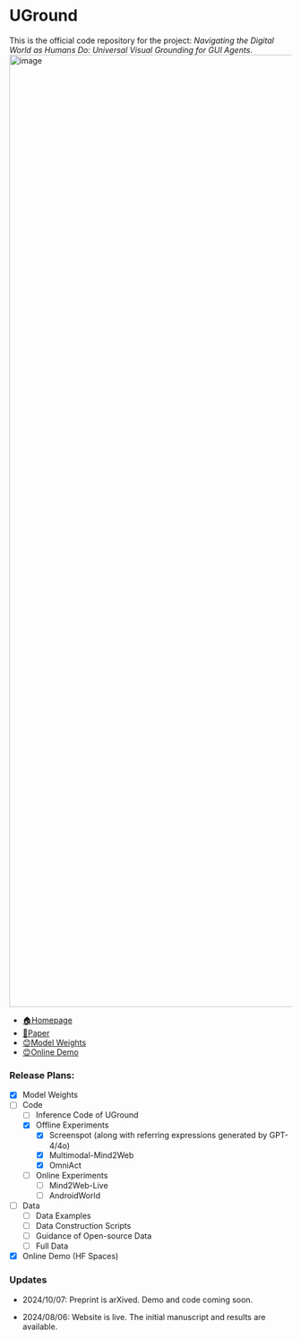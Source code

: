 # UGround
This is the official code repository for the project: *Navigating the Digital World as Humans Do: Universal Visual Grounding for GUI Agents*.
<img width="1700" alt="image" src="https://github.com/user-attachments/assets/e2635d07-993f-492b-be08-9e956d48540c">

- [🏠Homepage](https://osu-nlp-group.github.io/UGround)
- [📖Paper](https://arxiv.org/abs/2410.05243)
- [😊Model Weights](https://huggingface.co/osunlp/UGround)
- [😊Online Demo](https://huggingface.co/spaces/orby-osu/UGround)

<h3>Release Plans:</h3>

- [x] Model Weights
- [ ] Code
  - [ ] Inference Code of UGround
  - [x] Offline Experiments
    - [x] Screenspot (along with referring expressions generated by GPT-4/4o)
    - [x] Multimodal-Mind2Web
    - [x] OmniAct
  - [ ] Online Experiments
    - [ ] Mind2Web-Live
    - [ ] AndroidWorld
- [ ] Data
  - [ ] Data Examples
  - [ ] Data Construction Scripts
  - [ ] Guidance of Open-source Data 
  - [ ] Full Data
- [x] Online Demo (HF Spaces)

<h3>Updates</h3>

- 2024/10/07: Preprint is arXived. Demo and code coming soon.

- 2024/08/06: Website is live. The initial manuscript and results are available.
